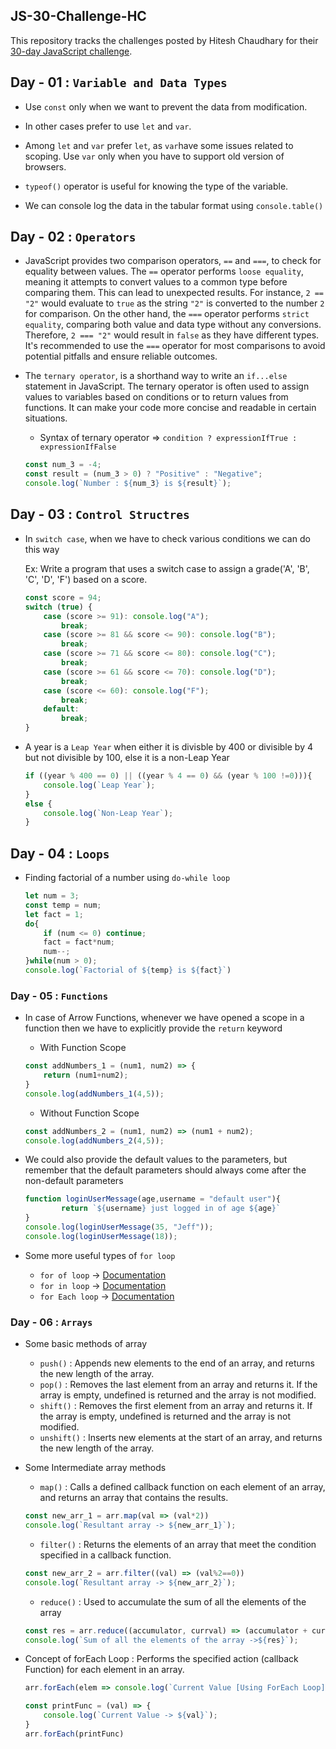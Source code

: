 ## JS-30-Challenge-HC 
This repository tracks the challenges posted by Hitesh Chaudhary for their [30-day JavaScript challenge](https://www.youtube.com/redirect?event=video_description&redir_token=QUFFLUhqbkpDb0R1SGV6OUQxeEZVS3NhVFRCYWJnWFZvQXxBQ3Jtc0trYWdYVWpYS2RCR3ZyemRnNGVWaFNsSjVTdXlSU0J4SjRqcTZLYTJmbkVRblczcF83QVI5a3hzSFBBdzNWM1JBQjNHbDRVN25zbUF4MW1INEM2a2NvdUl2ZnZITzZ1eU1lS2duRk1NeHBRdWJJNndpRQ&q=https%3A%2F%2Fcourses.chaicode.com%2Flearn%2F30-days-of-Javascript-challenge&v=GskMI5TqfBw).

## Day - 01 : `Variable and Data Types`

* Use `const` only when we want to prevent the data from modification.

* In other cases prefer to use `let` and `var`.

* Among `let` and `var` prefer `let`, as `var`have some issues related to scoping. Use `var` only when you have to support old version of browsers.

* `typeof()` operator is useful for knowing the type of the variable.

* We can console log the data in the tabular format using `console.table()`

## Day - 02 : `Operators`

* JavaScript provides two comparison operators, `==` and `===`, to check for equality between values. The `==` operator performs `loose equality`, meaning it attempts to convert values to a common type before comparing them. This can lead to unexpected results. For instance, `2 == "2"` would evaluate to `true` as the string `"2"` is converted to the number `2` for comparison. On the other hand, the `===` operator performs `strict equality`, comparing both value and data type without any conversions. Therefore, `2 === "2"` would result in `false` as they have different types. It's recommended to use the `===` operator for most comparisons to avoid potential pitfalls and ensure reliable outcomes.

* The `ternary operator`, is a shorthand way to write an `if...else` statement in JavaScript. The ternary operator is often used to assign values to variables based on conditions or to return values from functions. It can make your code more concise and readable in certain situations.

    - Syntax of ternary operator => `condition ? expressionIfTrue : expressionIfFalse`

    ```javascript
    const num_3 = -4;
    const result = (num_3 > 0) ? "Positive" : "Negative";
    console.log(`Number : ${num_3} is ${result}`);
    ```

## Day - 03 : `Control Structres`

* In `switch case`, when we have to check various conditions we can do this way
    
    Ex: Write a program that uses a switch case to assign a grade('A', 'B', 'C', 'D', 'F') based on a score.

    ```javascript
    const score = 94;
    switch (true) {
        case (score >= 91): console.log("A");
            break;
        case (score >= 81 && score <= 90): console.log("B");
            break;
        case (score >= 71 && score <= 80): console.log("C");
            break;
        case (score >= 61 && score <= 70): console.log("D");
            break;
        case (score <= 60): console.log("F");
            break;
        default:
            break;
    }
    ```

* A year is a `Leap Year` when either it is divisble by 400 or divisible by 4 but not divisible by 100, else it is a non-Leap Year

    ```javascript
    if ((year % 400 == 0) || ((year % 4 == 0) && (year % 100 !=0))){
        console.log(`Leap Year`);
    }
    else {
        console.log(`Non-Leap Year`);
    }
    ```
## Day - 04 : `Loops`

* Finding factorial of a number using `do-while loop`

    ```javascript
    let num = 3;
    const temp = num;
    let fact = 1;
    do{
        if (num <= 0) continue;
        fact = fact*num;
        num--;
    }while(num > 0);
    console.log(`Factorial of ${temp} is ${fact}`)
    ```

### Day - 05 : `Functions`

* In case of Arrow Functions, whenever we have opened a scope in a function then we have to explicitly provide the `return` keyword
    - With Function Scope
    
    ```javascript
    const addNumbers_1 = (num1, num2) => {
        return (num1+num2);
    }
    console.log(addNumbers_1(4,5));
    ```

    - Without Function Scope
    
    ```javascript
    const addNumbers_2 = (num1, num2) => (num1 + num2);
    console.log(addNumbers_2(4,5));
    ```

* We could also provide the default values to the parameters, but remember that the default parameters should always come after the non-default parameters
    
    ```javascript
    function loginUserMessage(age,username = "default user"){
            return `${username} just logged in of age ${age}`
    }
    console.log(loginUserMessage(35, "Jeff"));
    console.log(loginUserMessage(18));
    ```

* Some more useful types of `for loop`
    - `for of loop` -> [Documentation](https://developer.mozilla.org/en-US/docs/Web/JavaScript/Reference/Statements/for...of)
    - `for in loop` -> [Documentation](https://developer.mozilla.org/en-US/docs/Web/JavaScript/Reference/Statements/for...in)
    - `for Each loop` -> [Documentation](https://developer.mozilla.org/en-US/docs/Web/JavaScript/Reference/Global_Objects/Array/forEach)


### Day - 06 : `Arrays`

* Some basic methods of array 
    - `push()` : Appends new elements to the end of an array, and returns the new length of the array.
    - `pop()` : Removes the last element from an array and returns it. If the array is empty, undefined is returned and the array is not modified.
    - `shift()` : Removes the first element from an array and returns it. If the array is empty, undefined is returned and the array is not modified.
    - `unshift()` : Inserts new elements at the start of an array, and returns the new length of the array.

* Some Intermediate array methods  
    - `map()` : Calls a defined callback function on each element of an array, and returns an array that contains the results.

    ```javascript
    const new_arr_1 = arr.map(val => (val*2))
    console.log(`Resultant array -> ${new_arr_1}`);
    ```

    - `filter()` : Returns the elements of an array that meet the condition specified in a callback function.
    ```javascript
    const new_arr_2 = arr.filter((val) => (val%2==0))
    console.log(`Resultant array -> ${new_arr_2}`);
    ```
    
    - `reduce()` : Used to accumulate the sum of all the elements of the array
    ```javascript
    const res = arr.reduce((accumulator, currval) => (accumulator + currval), 0)
    console.log(`Sum of all the elements of the array ->${res}`);
    ```
* Concept of forEach Loop : Performs the specified action (callback Function) for each element in an array.

    ```javascript
    arr.forEach(elem => console.log(`Current Value [Using ForEach Loop]-> ${elem}`))
    ```

    ```javascript
    const printFunc = (val) => {
        console.log(`Current Value -> ${val}`);
    }
    arr.forEach(printFunc)
    ```


